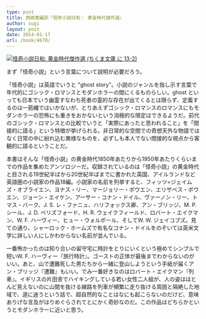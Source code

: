 ```yaml
---
type: post
title: 西崎憲編訳『怪奇小説日和： 黄金時代傑作選』
author: sugi
layout: post
date: 2014-01-17
url: /book/4670/
---
```

<a href="http://www.amazon.co.jp/exec/obidos/ASIN/4480431187/naoyadyndnsor-22/ref=nosim/" onclick="_gaq.push(['_trackEvent', 'outbound-article', 'http://www.amazon.co.jp/exec/obidos/ASIN/4480431187/naoyadyndnsor-22/ref=nosim/', '']);" name="amazletlink" target="_blank"><img src="http://i1.wp.com/ecx.images-amazon.com/images/I/510EeCJ-HjL._SL160_.jpg?w=660" alt="怪奇小説日和: 黄金時代傑作選 (ちくま文庫 に 13-2)" class="alignleft"  data-recalc-dims="1" /></a>

まず「怪奇小説」という言葉について説明が必要だろう。

「怪奇小説」は英語でいうと "ghost story"。小説のジャンルを指し示す言葉で年代的にゴシック・ロマンスとモダンホラーの間にくるものらしい。ghost といっても日本でいう幽霊すなわち死者の霊的な存在が出てくるとは限らず、定義するのは一筋縄ではいかないが、とりあえずゴシック・ロマンスのロマンスにもモダンホラーの恐怖にも重きをおかないという消極的な限定はできるようだ。前代のゴシック・ロマンスとの比較でいうと「実際にあったと思われること」を「間接的に語る」という特徴が挙げられる。非日常的な空間での奇想天外な物語ではなく日常の中に紛れ込む異様なものを、必ずしも本人でない間接的な視点から客観的に語るということだ。

本書はそんな「怪奇小説」の黄金時代1850年あたりから1950年あたりくらいまでの作品を集めたアンソロジーだ。収録されているのは「怪奇小説」の黄金時代と目される19世紀半ばから20世紀半ばまでに書かれた英国、アイルランドなど英語圏の小説家の作品18編。小説家の名前を列挙すると、フィッツ=ジェイムズ・オブライエン、ヨナス・リー、マージョリー・ボウエン、エリザベス・ボウエン、ジョーン・エイケン、アーサー・コナン・ドイル、ヴァーノン・リー、トマス・バーク、J. S. レ・ファニュ、ハリフォックス卿、アン・ブリッジ、M. P. シール、J. D. ベリズフォード、H. R. ウェイクフィールド、ロバート・エイクマン、W. F. ハーヴィー、ヒュー・ウォルポール、そしてW. W. ジェイコブズ。見ての通り、シャーロック・ホームズで有名なコナン・ドイルをのぞいては英米文学に詳しい人にしかわからない名前が並んでいる。

一番怖かったのは知り合いの留守宅に時計をとりにいくという極めてシンプルで短いW. F. ハーヴィー『旅行時計』。ゴーストの正体が最後までわからないのがいい。あと、山で遭難死した男たちから一緒に登山しようという手紙が届くアン・ブリッジ『遭難』もいい。でみ一番好きなのはロバート・エイクマン『列車』。イギリスの片田舎でハイキングしている若い女性二人組が、人の姿はほとんど見えないのに山間を抜ける線路を列車が頻繁に走り抜ける周囲と隔絶した地域で、道に迷うという話で、超自然的なことはなにも起こらないのだけど、意味ありげな言及がはりめぐらされてとにかく奇妙なのだ。この作品はどちらかというとモダンホラーに近いと思う。
